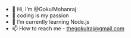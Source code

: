 - 👋 Hi, I’m @GokulMohanraj
- 👀 coding is my passion
- 🌱 I’m currently learning Node.js
- 📫 How to reach me - thegokulraj@gmail.com

<!---
GokulMohanraj/GokulMohanraj is a ✨ special ✨ repository because its `README.md` (this file) appears on your GitHub profile.
You can click the Preview link to take a look at your changes.
--->
